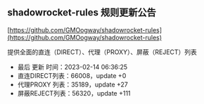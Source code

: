 ## shadowrocket-rules 规则更新公告

[https://github.com/GMOogway/shadowrocket-rules](https://github.com/GMOogway/shadowrocket-rules)

提供全面的直连（DIRECT）、代理（PROXY）、屏蔽（REJECT）列表
- 最后 更新 时间：2023-02-14 06:36:25
- 直连DIRECT列表：66008，update +0
- 代理PROXY 列表：35189，update +27
- 屏蔽REJECT列表：56320，update +111